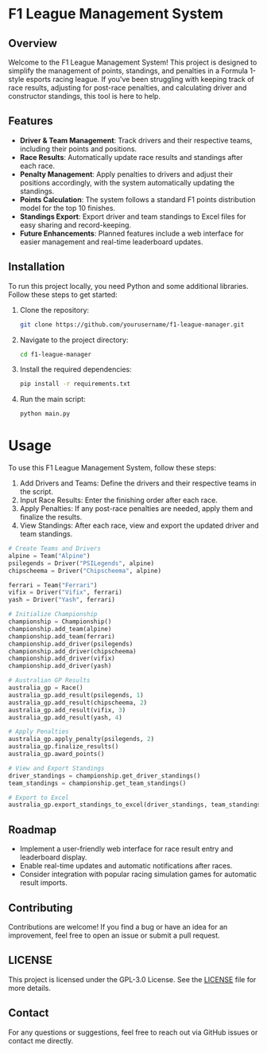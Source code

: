 # F1 League Management System

## Overview
Welcome to the F1 League Management System! This project is designed to simplify the management of points, standings, and penalties in a Formula 1-style esports racing league. If you've been struggling with keeping track of race results, adjusting for post-race penalties, and calculating driver and constructor standings, this tool is here to help.

## Features
- **Driver & Team Management**: Track drivers and their respective teams, including their points and positions.
- **Race Results**: Automatically update race results and standings after each race.
- **Penalty Management**: Apply penalties to drivers and adjust their positions accordingly, with the system automatically updating the standings.
- **Points Calculation**: The system follows a standard F1 points distribution model for the top 10 finishes.
- **Standings Export**: Export driver and team standings to Excel files for easy sharing and record-keeping.
- **Future Enhancements**: Planned features include a web interface for easier management and real-time leaderboard updates.

## Installation
To run this project locally, you need Python and some additional libraries. Follow these steps to get started:
1. Clone the repository:
    ```bash
    git clone https://github.com/yourusername/f1-league-manager.git
    ```
2. Navigate to the project directory:
    ```bash
    cd f1-league-manager
    ```
3. Install the required dependencies:
    ```bash
    pip install -r requirements.txt
    ```
4. Run the main script:
    ```bash
    python main.py
    ```


# Usage
To use this F1 League Management System, follow these steps:
1. Add Drivers and Teams: Define the drivers and their respective teams in the script.
2. Input Race Results: Enter the finishing order after each race.
3. Apply Penalties: If any post-race penalties are needed, apply them and finalize the results.
4. View Standings: After each race, view and export the updated driver and team standings.

```python
# Create Teams and Drivers
alpine = Team("Alpine")
psilegends = Driver("PSILegends", alpine)
chipscheema = Driver("Chipscheema", alpine)

ferrari = Team("Ferrari")
vifix = Driver("Vifix", ferrari)
yash = Driver("Yash", ferrari)

# Initialize Championship
championship = Championship()
championship.add_team(alpine)
championship.add_team(ferrari)
championship.add_driver(psilegends)
championship.add_driver(chipscheema)
championship.add_driver(vifix)
championship.add_driver(yash)

# Australian GP Results
australia_gp = Race()
australia_gp.add_result(psilegends, 1)
australia_gp.add_result(chipscheema, 2)
australia_gp.add_result(vifix, 3)
australia_gp.add_result(yash, 4)

# Apply Penalties
australia_gp.apply_penalty(psilegends, 2)
australia_gp.finalize_results()
australia_gp.award_points()

# View and Export Standings
driver_standings = championship.get_driver_standings()
team_standings = championship.get_team_standings()

# Export to Excel
australia_gp.export_standings_to_excel(driver_standings, team_standings)
```

## Roadmap
- Implement a user-friendly web interface for race result entry and leaderboard display.
- Enable real-time updates and automatic notifications after races.
- Consider integration with popular racing simulation games for automatic result imports.

## Contributing
Contributions are welcome! If you find a bug or have an idea for an improvement, feel free to open an issue or submit a pull request.

## LICENSE
This project is licensed under the GPL-3.0 License. See the [LICENSE](LICENSE) file for more details.

## Contact
For any questions or suggestions, feel free to reach out via GitHub issues or contact me directly.
